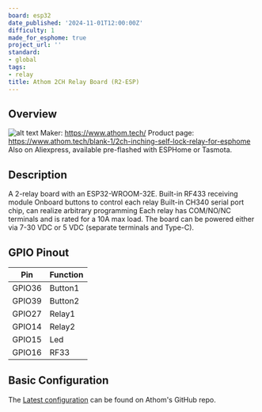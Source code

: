 ```yaml
---
board: esp32
date_published: '2024-11-01T12:00:00Z'
difficulty: 1
made_for_esphome: true
project_url: ''
standard:
- global
tags:
- relay
title: Athom 2CH Relay Board (R2-ESP)
---
```


## Overview

![alt text](athom-2ch-relay.webp "Athom 2CH Relay Board - R2-ESP")
Maker: https://www.athom.tech/
Product page: https://www.athom.tech/blank-1/2ch-inching-self-lock-relay-for-esphome
Also on Aliexpress, available pre-flashed with ESPHome or Tasmota.

## Description

A 2-relay board with an ESP32-WROOM-32E.
Built-in RF433 receiving module
Onboard buttons to control each relay
Built-in CH340 serial port chip, can realize arbitrary programming
Each relay has COM/NO/NC terminals and is rated for a 10A max load.
The board can be powered either via 7-30 VDC or 5 VDC (separate terminals and Type-C).

## GPIO Pinout

| Pin    | Function   |
| ------ | ---------- |
| GPIO36 | Button1    |
| GPIO39 | Button2    |
| GPIO27 | Relay1     |
| GPIO14 | Relay2     |
| GPIO15 | Led        |
| GPIO16 | RF33       |

## Basic Configuration

The [Latest configuration](https://github.com/athom-tech/esp32-configs/blob/main/athom-2ch-relay-board.yaml)
can be found on Athom's GitHub repo.